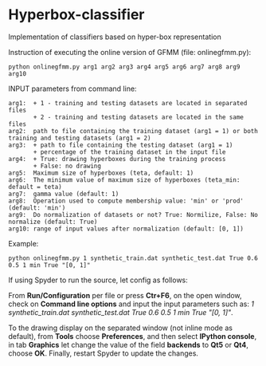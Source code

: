 # Hyperbox-classifier
Implementation of classifiers based on hyper-box representation

Instruction of executing the online version of GFMM (file: onlinegfmm.py):

    python onlinegfmm.py arg1 arg2 arg3 arg4 arg5 arg6 arg7 arg8 arg9 arg10

INPUT parameters from command line:

    arg1:  + 1 - training and testing datasets are located in separated files
           + 2 - training and testing datasets are located in the same files
    arg2:  path to file containing the training dataset (arg1 = 1) or both training and testing datasets (arg1 = 2)
    arg3:  + path to file containing the testing dataset (arg1 = 1)
           + percentage of the training dataset in the input file
    arg4:  + True: drawing hyperboxes during the training process
           + False: no drawing
    arg5:  Maximum size of hyperboxes (teta, default: 1)
    arg6:  The minimum value of maximum size of hyperboxes (teta_min: default = teta)
    arg7:  gamma value (default: 1)
    arg8:  Operation used to compute membership value: 'min' or 'prod' (default: 'min')
    arg9:  Do normalization of datasets or not? True: Normilize, False: No normalize (default: True)
    arg10: range of input values after normalization (default: [0, 1])
    
Example:

    python onlinegfmm.py 1 synthetic_train.dat synthetic_test.dat True 0.6 0.5 1 min True "[0, 1]"
    
If using Spyder to run the source, let config as follows:

From <b>Run/Configuration</b> per file or press <b>Ctr+F6</b>, on the open window, check on <b>Command line options</b> and input the input parameters such as: <i>1 synthetic_train.dat synthetic_test.dat True 0.6 0.5 1 min True "[0, 1]"</i>.

To the drawing display on the separated window (not inline mode as default), from <b>Tools</b> choose <b>Preferences</b>, and then select <b>IPython console</b>, in tab <b>Graphics</b> let change the value of the field <b>backends</b> to <b>Qt5</b> or <b>Qt4</b>, choose <b>OK</b>. Finally, restart Spyder to update the changes.
